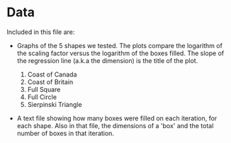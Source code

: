 # Data

Included in this file are:

  * Graphs of the 5 shapes we tested.
    The plots compare the logarithm of the scaling factor versus the logarithm of the boxes filled.
    The slope of the regression line (a.k.a the dimension) is the title of the plot.

      1. Coast of Canada
      2. Coast of Britain
      3. Full Square
      4. Full Circle
      5. Sierpinski Triangle

  * A text file showing how many boxes were filled on each iteration, for each shape.
    Also in that file, the dimensions of a 'box' and the total number of boxes in that iteration.
